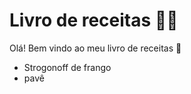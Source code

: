 # Livro de receitas :woman_cook:

Olá! Bem vindo ao meu livro de receitas :wave:

- Strogonoff de frango
- pavê